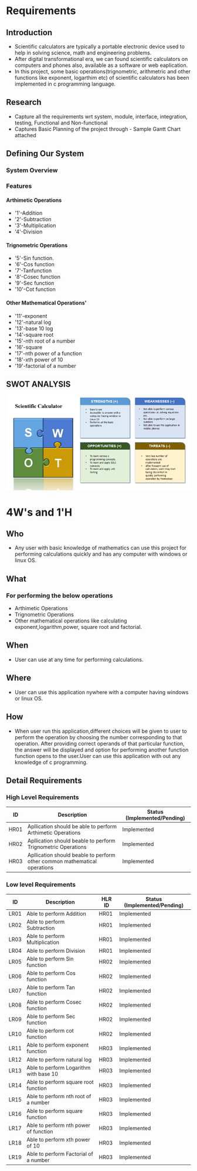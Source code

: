 # Requirements
## Introduction
* Scientific calculators are typically a portable electronic device used to help in solving science, math and engineering problems.
* After digital transformational era, we can found scientific calculators on computers and phones also, available as a software or web eaplication.
* In this project, some basic operations(trignometric, arithmetric and other functions like exponent, logarthim etc) of scientific calculators has been implemented in c programming language.

## Research
* Capture all the requirements wrt system, module, interface, integration, testing, Functional and Non-functional
* Captures Basic Planning of the project through - Sample Gantt Chart attached

## Defining Our System
### System Overview

### Features
#### Arthimetic Operations
*   '1'-Addition
*   '2'-Subtraction
*   '3'-Multiplication
*   '4'-Division

#### Trignometric Operations
*   '5'-Sin function.
*   '6'-Cos function
*   '7'-Tanfunction
*   '8'-Cosec function
*   '9'-Sec function
*   '10'-Cot function

#### Other Mathematical Operations'
*   '11'-exponent
*   '12'-natural log
*   '13'-base 10 log
*   '14'-square root
*   '15'-nth root of a number
*   '16'-square
*   '17'-nth power of a function
*   '18'-xth power of 10
*   '19'-factorial of a number 

## SWOT ANALYSIS
![SWOT Analysis](https://github.com/ShwetaGuptaa/LTTS_miniProject_291328/blob/main/1_Requirements/SWOT%20Analysis.PNG)

# 4W&#39;s and 1&#39;H
## Who
*   Any user with basic knowledge of mathematics can use this project for performing calculations quickly and has any computer with windows or linux OS.
## What
### For performing the below operations 
*   Arthimetic Operations
*   Trignometric Operations
*   Other mathematical operations like calculating exponent,logarithm,power, square root and factorial.
## When
*   User can use at any time for performing calculations. 
## Where
*   User can use this application nywhere with a computer having windows or linux OS.
## How
*   When user run this application,different choices will be given to user to perform the operation by choosing the number corresponding to that operation. After providing correct operands of that particular function, the answer will be displayed and option for performing another function function opens to the user.User can use this application with out any knowledge of c programming.
## Detail Requirements
### High Level Requirements 
| ID | Description | Status (Implemented/Pending) | 
| ----- | ----- | ---------|
| HR01 | Apllication should be able to perform Arthimetic Operations | Implemented | 
| HR02 | Apllication should beable to perform Trignometric Operations | Implemented |
| HR03 | Apllication should beable to perform other common mathematical operations | Implemented |
### Low level Requirements
| ID | Description | HLR ID | Status (Implemented/Pending) |
| ------ | --------- | ------ | ----- |
| LR01 | Able to perform Addition | HR01 | Implemented |
| LR02 | Able to perform  Subtraction | HR01 | Implemented |
| LR03 | Able to perform  Multiplication | HR01 | Implemented |
| LR04 | Able to perform  Division | HR01 | Implemented |
| LR05 | Able to perform  Sin function | HR02 | Implemented |
| LR06 | Able to perform  Cos function | HR02 | Implemented |
| LR07 | Able to perform  Tan function | HR02 | Implemented |
| LR08 | Able to perform  Cosec function | HR02 | Implemented |
| LR09 | Able to perform  Sec function | HR02 | Implemented |
| LR10 | Able to perform  cot function | HR02 | Implemented |
| LR11 | Able to perform  exponent function | HR03 | Implemented |
| LR12 | Able to perform  natural log | HR03 | Implemented |
| LR13 | Able to perform  Logarithm with base 10 | HR03 | Implemented |
| LR14 | Able to perform  square root function | HR03 | Implemented |
| LR15 | Able to perform  nth root of a number | HR03 | Implemented |
| LR16 | Able to perform  square function | HR03 | Implemented |
| LR17 | Able to perform  nth power of function | HR03 | Implemented |
| LR18 | Able to perform  xth power of 10| HR03 | Implemented |
| LR19 | Able to perform  Factorial of a number | HR03 | Implemented |




